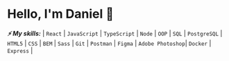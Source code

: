# Hello, I'm Daniel 👋

***⚡ My skills:***
| `React` | `JavaScript` | `TypeScript` | `Node` | `OOP` | `SQL` | `PostgreSQL` | `HTML5` | `CSS` | `BEM` | `Sass` | `Git` | `Postman` | `Figma` | `Adobe Photoshop`| `Docker` | `Express` |

<!--Here are some ideas to get you started:

- 🔭 I’m currently working on ...
- 🌱 I’m currently learning ...
- 👯 I’m looking to collaborate on ...
- 🤔 I’m looking for help with ...
- 💬 Ask me about ...
- 📫 How to reach me: ...
- 😄 Pronouns: ...
- ⚡ Fun fact: ...
-->
